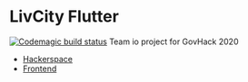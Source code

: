 # LivCity Flutter
[![Codemagic build status](https://api.codemagic.io/apps/5f377db0177fb107cbc4f56a/5f377db0177fb107cbc4f569/status_badge.svg)](https://codemagic.io/apps/5f377db0177fb107cbc4f56a/5f377db0177fb107cbc4f569/latest_build)
Team io project for GovHack 2020

- [Hackerspace](https://hackerspace.govhack.org/projects/livcity)
- [Frontend](https://github.com/TeamIO-NZ/liv-city-frontend)